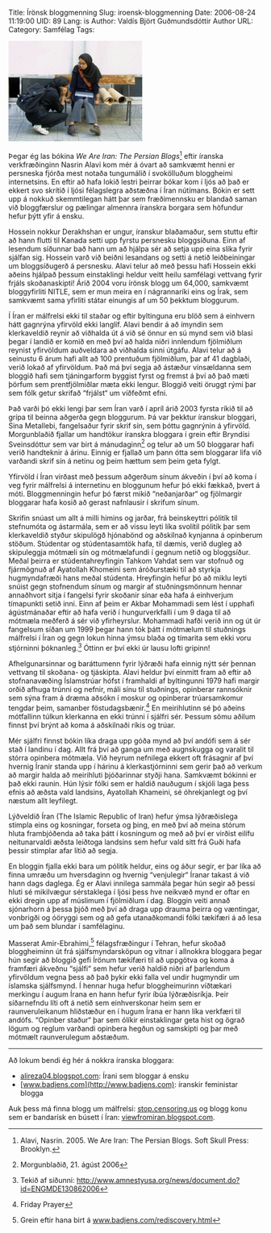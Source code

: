 Title: Írönsk bloggmenning
Slug: iroensk-bloggmenning
Date: 2006-08-24 11:19:00
UID: 89
Lang: is
Author: Valdís Björt Guðmundsdóttir
Author URL: 
Category: Samfélag
Tags: 

![íranskar stúlkur](175.png)

Þegar ég las bókina _We Are Iran: The Persian Blogs_[^1] eftir íranska verkfræðinginn Nasrin Alavi kom mér á óvart að samkvæmt henni er persneska fjórða mest notaða tungumálið í svokölluðum bloggheimi internetsins. En eftir að hafa lokið lestri þeirrar bókar kom í ljós að það er ekkert svo skrítið í ljósi félagslegra aðstæðna í Íran nútímans. Bókin er sett upp á nokkuð skemmtilegan hátt þar sem fræðimennsku er blandað saman við bloggfærslur og pælingar almennra íranskra borgara sem höfundur hefur þýtt yfir á ensku. 

Hossein nokkur Derakhshan er ungur, íranskur blaðamaður, sem stuttu eftir að hann flutti til Kanada setti upp fyrstu persnesku bloggsíðuna. Einn af lesendum síðunnar bað hann um að hjálpa sér að setja upp eina slíka fyrir sjálfan sig. Hossein varð við beiðni lesandans og setti á netið leiðbeiningar um bloggsíðugerð á persnesku. Alavi telur að með þessu hafi Hossein ekki aðeins hjálpað þessum einstaklingi heldur veitt heilu samfélagi vettvang fyrir frjáls skoðanaskipti! Árið 2004 voru írönsk blogg um 64,000, samkvæmt bloggyfirliti NITLE, sem er mun meira en í nágrannaríki eins og Írak, sem samkvæmt sama yfirliti státar einungis af um 50 þekktum bloggurum. 

Í Íran er málfrelsi ekki til staðar og eftir byltinguna eru blöð sem á einhvern hátt gagnrýna yfirvöld ekki langlíf. Alavi bendir á að ímyndin sem klerkaveldið reynir að viðhalda út á við sé önnur en sú mynd sem við blasi þegar í landið er komið en með því að halda niðri innlendum fjölmiðlum reynist yfirvöldum auðveldara að viðhalda sinni útgáfu. Alavi telur að á seinustu 6 árum hafi allt að 100 prentuðum fjölmiðlum, þar af 41 dagblaði, verið lokað af yfirvöldum. Það má því segja að ástæður vinsældanna sem bloggið hafi sem tjáningarform byggist fyrst og fremst á því að það mæti þörfum sem prentfjölmiðlar mæta ekki lengur. Bloggið veiti öruggt rými þar sem fólk getur skrifað “frjálst“ um víðfeðmt efni. 

Það varði þó ekki lengi þar sem Íran varð í apríl árið 2003 fyrsta ríkið til að grípa til beinna aðgerða gegn bloggurum. Þá var þekktur íranskur bloggari, Sina Metallebi, fangelsaður fyrir skrif sín, sem þóttu gagnrýnin á yfirvöld. Morgunblaðið fjallar um handtökur íranskra bloggara í grein eftir Bryndísi Sveinsdóttur sem var birt á mánudaginn[^2] og telur að um 50 bloggarar hafi verið handteknir á árinu. Einnig er fjallað um þann ótta sem bloggarar lifa við varðandi skrif sín á netinu og þeim hættum sem þeim geta fylgt.

Yfirvöld í Íran virðast með þessum aðgerðum sínum ákveðin í því að koma í veg fyrir málfrelsi á internetinu en bloggunum hefur þó ekki fækkað, þvert á móti. Bloggmenningin hefur þó færst mikið “neðanjarðar“ og fjölmargir bloggarar hafa kosið að gerast nafnlausir í skrifum sínum.

Skrifin snúast um allt á milli himins og jarðar, frá beinskeyttri pólitík til stefnumóta og ástarmála, sem er að vissu leyti líka svolítil pólitík þar sem klerkaveldið styður skipulögð hjónabönd og aðskilnað kynjanna á opinberum stöðum. Stúdentar og stúdentasamtök hafa, til dæmis, verið dugleg að skipuleggja mótmæli sín og mótmælafundi í gegnum netið og bloggsíður. Meðal þeirra er stúdentahreyfingin Tahkom Vahdat sem var stofnuð og fjármögnuð af Ayatollah Khomeini sem áróðurstæki til að styrkja hugmyndafræði hans meðal stúdenta. Hreyfingin hefur þó að miklu leyti snúist gegn stofnendum sínum og margir af stuðningsmönnum hennar annaðhvort sitja í fangelsi fyrir skoðanir sínar eða hafa á einhverjum tímapunkti setið inni. Einn af þeim er Akbar Mohammadi sem lést í upphafi ágústmánaðar eftir að hafa verið í hungurverkfalli í um 9 daga til að mótmæla meðferð á sér við yfirheyrslur. Mohammadi hafði verið inn og út úr fangelsum síðan um 1999 þegar hann tók þátt í mótmælum til stuðnings málfrelsi í Íran og gegn lokun hinna ýmsu blaða og tímarita sem ekki voru stjórninni þóknanleg.[^3] Óttinn er því ekki úr lausu lofti gripinn!

Afhelgunarsinnar og baráttumenn fyrir lýðræði hafa einnig nýtt sér þennan vettvang til skoðana- og tjáskipta. Alavi heldur því einmitt fram að eftir að stofnanavæðing Íslamstrúar hófst í framhaldi af byltingunni 1979 hafi margir orðið afhuga trúnni og nefnir, máli sínu til stuðnings, opinberar rannsóknir sem sýna fram á dræma aðsókn í moskur og opinberar trúarsamkomur tengdar þeim, samanber föstudagsbænir.[^4] En meirihlutinn sé þó aðeins mótfallinn túlkun klerkanna en ekki trúnni í sjálfri sér. Þessum sömu aðilum finnst því brýnt að koma á aðskilnaði ríkis og trúar.

Mér sjálfri finnst bókin líka draga upp góða mynd að því andófi sem á sér stað í landinu í dag. Allt frá því að ganga um með augnskugga og varalit til stórra opinbera mótmæla. Við heyrum nefnilega ekkert oft frásagnir af því hvernig Íranir standa upp í hárinu á klerkastjórninni sem gerir það að verkum að margir halda að meirihluti þjóðarinnar styðji hana. Samkvæmt bókinni er það ekki raunin. Hún lýsir fólki sem er haldið nauðugum í skjóli laga þess efnis að æðsta vald landsins, Ayatollah Khameini, sé óhrekjanlegt og því næstum allt leyfilegt. 

Lýðveldið Íran (The Islamic Republic of Iran) hefur ýmsa lýðræðislega stimpla eins og kosningar, forseta og þing, en með því að meina stórum hluta frambjóðenda að taka þátt í kosningum og með að því er virðist eilífu neitunarvaldi æðsta leiðtoga landsins sem hefur vald sitt frá Guði hafa þessir stimplar afar lítið að segja.

En bloggin fjalla ekki bara um pólitík heldur, eins og áður segir, er þar líka að finna umræðu um hversdaginn og hvernig “venjulegir“ Íranar takast á við hann dags daglega. Ég er Alavi innilega sammála þegar hún segir að þessi hluti sé mikilvægur sérstaklega í ljósi þess hve neikvæð mynd er oftar en ekki dregin upp af múslimum í fjölmiðlum í dag. Bloggin veiti annað sjónarhorn á þessa þjóð með því að draga upp drauma þeirra og væntingar, vonbrigði og óöryggi sem og að gefa utanaðkomandi fólki tækifæri á að lesa um það sem blundar í samfélaginu.

Masserat Amir-Ebrahimi,[^5] félagsfræðingur í Tehran, hefur skoðað bloggheiminn út frá sjálfsmyndarsköpun og vitnar í allnokkra bloggara þegar hún segir að bloggið gefi Írönum tækifæri til að uppgötva og koma á framfæri ákveðnu “sjálfi“ sem hefur verið haldið niðri af þarlendum yfirvöldum vegna þess að það þykir ekki falla vel undir hugmyndir um íslamska sjálfsmynd. Í hennar huga hefur bloggheimurinn víðtækari merkingu í augum Írana en hann hefur fyrir íbúa lýðræðisríkja. Þeir síðarnefndu líti oft á netið sem einhverskonar heim sem er raunveruleikanum hliðstæður en í hugum Írana er hann líka verkfæri til andófs. “Opinber staður“ þar sem ólíkir einstaklingar geta hist og ögrað lögum og reglum varðandi opinbera hegðun og samskipti og þar með mótmælt raunverulegum aðstæðum. 

---

Að lokum bendi ég hér á nokkra íranska bloggara:

* [alireza04.blogspot.com](http://alireza04.blogspot.com): Írani sem bloggar á ensku
* [www.badjens.com](http://www.badjens.com): íranskir feministar blogga

Auk þess má finna blogg um málfrelsi: [stop.censoring.us](http://stop.censoring.us) og blogg konu sem er bandarísk en búsett í Íran: [viewfromiran.blogspot.com](http://viewfromiran.blogspot.com).



[^1]: Alavi, Nasrin. 2005. We Are Iran: The Persian Blogs. Soft Skull Press: Brooklyn.
[^2]: Morgunblaðið, 21. ágúst 2006
[^3]: Tekið af síðunni: http://www.amnestyusa.org/news/document.do?id=ENGMDE130862006
[^4]: Friday Prayer
[^5]: Grein eftir hana birt á www.badjens.com/rediscovery.html



